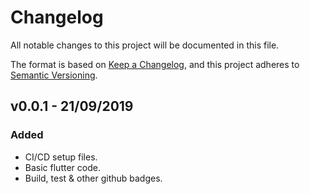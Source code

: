 # Changelog
All notable changes to this project will be documented in this file.

The format is based on [Keep a Changelog](https://keepachangelog.com/en/1.0.0/),
and this project adheres to [Semantic Versioning](https://semver.org/).

## v0.0.1 - 21/09/2019

### Added
- CI/CD setup files.
- Basic flutter code.
- Build, test & other github badges.